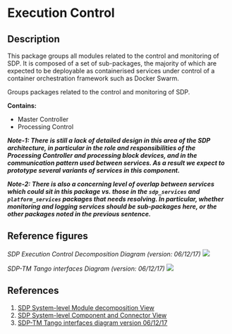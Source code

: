 # Execution Control

## Description

This package groups all modules related to the control and monitoring of SDP.
It is composed of a set of sub-packages, the majority of which are 
expected to be deployable as containerised services under control of a 
container orchestration framework such as Docker Swarm.

Groups packages related to the control and monitoring of SDP.

**Contains:**

- Master Controller
- Processing Control


***Note-1: There is still a lack of detailed design in this area of the SDP 
architecture, in particular in the role and responsibilities of the 
Processing Controller and processing block devices, and in the 
communication pattern used between services. As a result we expect to 
prototype several variants of services in this component.***

***Note-2: There is also a concerning level of overlap between 
services which could sit in this package vs. those in the 
`sdp_services` and `platform_services` packages that needs 
resolving. In particular, whether monitoring and logging 
services should be sub-packages here, or the other packages noted 
in the previous sentence.***


## Reference figures

*SDP Execution Control Decomposition Diagram (version: 06/12/17)*
![](https://drive.google.com/uc?id=1l53_rVbOMbB_79ZIHrh4CfVWmngBvu2_)

*SDP-TM Tango interfaces Diagram (version: 06/12/17)*
![](https://drive.google.com/uc?id=1PeE9IYFmHGA5NpIMLGPnOkOWD8IN4dHx)

## References

1. [SDP System-level Module decomposition View](http://bit.ly/sdp_system_level_module_view)
1. [SDP System-level Component and Connector View](http://bit.ly/sdp_system_cc_view)
1. [SDP-TM Tango interfaces diagram version 06/12/17](https://drive.google.com/uc?id=1Pp96owTtlzOzmGxRaQTqfL21NMVfWUdf)
